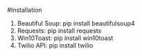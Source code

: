 #Installation
1. Beautiful Soup: pip install beautifulsoup4
2. Requests: pip install requests
3. Win10Toast: pip install win10toast
4. Twilio API: pip install twilio
